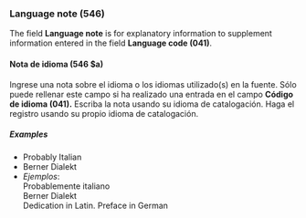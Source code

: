 ### Language note (546)

The field **Language note** is for explanatory information to supplement information entered in the field **Language code (041)**.

#### Nota de idioma (546 $a)

Ingrese una nota sobre el idioma o los idiomas utilizado(s) en la fuente. Sólo puede rellenar este campo si ha realizado una entrada en el campo **Código de idioma (041).** Escriba la nota usando su idioma de catalogación. Haga el registro usando su propio idioma de catalogación.

##### Examples

- Probably Italian
- Berner Dialekt
- _Ejemplos_:  
  Probablemente italiano  
  Berner Dialekt  
  Dedication in Latin. Preface in German
